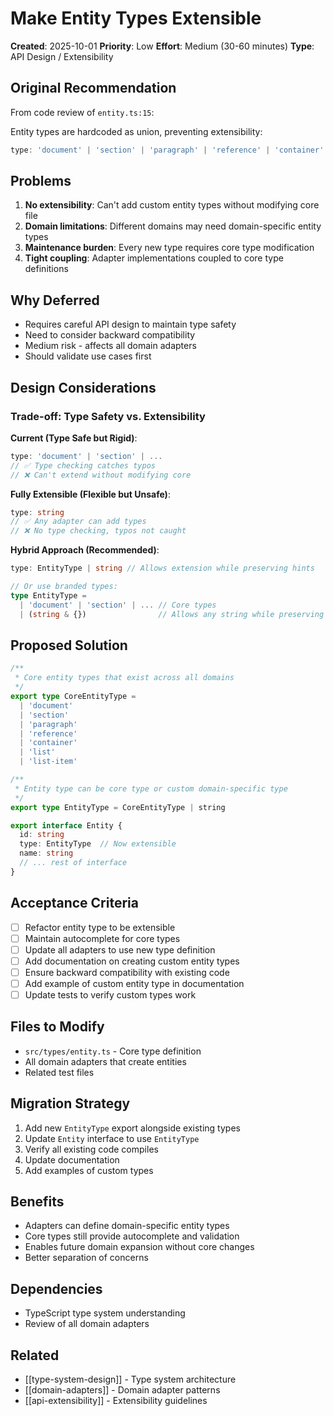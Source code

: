 # Make Entity Types Extensible

**Created**: 2025-10-01
**Priority**: Low
**Effort**: Medium (30-60 minutes)
**Type**: API Design / Extensibility

## Original Recommendation

From code review of `entity.ts:15`:

Entity types are hardcoded as union, preventing extensibility:

```typescript
type: 'document' | 'section' | 'paragraph' | 'reference' | 'container' | 'list' | 'list-item';
```

## Problems

1. **No extensibility**: Can't add custom entity types without modifying core file
2. **Domain limitations**: Different domains may need domain-specific entity types
3. **Maintenance burden**: Every new type requires core type modification
4. **Tight coupling**: Adapter implementations coupled to core type definitions

## Why Deferred

- Requires careful API design to maintain type safety
- Need to consider backward compatibility
- Medium risk - affects all domain adapters
- Should validate use cases first

## Design Considerations

### Trade-off: Type Safety vs. Extensibility

**Current (Type Safe but Rigid)**:
```typescript
type: 'document' | 'section' | ...
// ✅ Type checking catches typos
// ❌ Can't extend without modifying core
```

**Fully Extensible (Flexible but Unsafe)**:
```typescript
type: string
// ✅ Any adapter can add types
// ❌ No type checking, typos not caught
```

**Hybrid Approach (Recommended)**:
```typescript
type: EntityType | string // Allows extension while preserving hints

// Or use branded types:
type EntityType =
  | 'document' | 'section' | ... // Core types
  | (string & {})                // Allows any string while preserving autocomplete
```

## Proposed Solution

```typescript
/**
 * Core entity types that exist across all domains
 */
export type CoreEntityType =
  | 'document'
  | 'section'
  | 'paragraph'
  | 'reference'
  | 'container'
  | 'list'
  | 'list-item'

/**
 * Entity type can be core type or custom domain-specific type
 */
export type EntityType = CoreEntityType | string

export interface Entity {
  id: string
  type: EntityType  // Now extensible
  name: string
  // ... rest of interface
}
```

## Acceptance Criteria

- [ ] Refactor entity type to be extensible
- [ ] Maintain autocomplete for core types
- [ ] Update all adapters to use new type definition
- [ ] Add documentation on creating custom entity types
- [ ] Ensure backward compatibility with existing code
- [ ] Add example of custom entity type in documentation
- [ ] Update tests to verify custom types work

## Files to Modify

- `src/types/entity.ts` - Core type definition
- All domain adapters that create entities
- Related test files

## Migration Strategy

1. Add new `EntityType` export alongside existing types
2. Update `Entity` interface to use `EntityType`
3. Verify all existing code compiles
4. Update documentation
5. Add examples of custom types

## Benefits

- Adapters can define domain-specific entity types
- Core types still provide autocomplete and validation
- Enables future domain expansion without core changes
- Better separation of concerns

## Dependencies

- TypeScript type system understanding
- Review of all domain adapters

## Related

- [[type-system-design]] - Type system architecture
- [[domain-adapters]] - Domain adapter patterns
- [[api-extensibility]] - Extensibility guidelines
